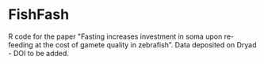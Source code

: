 # FishFash

R code for the paper "Fasting increases investment in soma upon re-feeding at the cost of gamete quality in zebrafish”. Data deposited on Dryad - DOI to be added.
